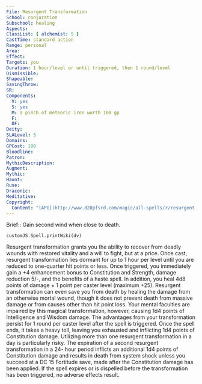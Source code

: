 ```yaml
---
File: Resurgent Transformation
School: conjuration
Subschool: healing
Aspects: 
ClassList: { alchemist: 5 }
CastTime: standard action
Range: personal
Area: 
Effect: 
Targets: you
Duration: 1 hour/level or until triggered, then 1 round/level
Dismissible: 
Shapeable: 
SavingThrow: 
SR: 
Components:
  V: yes
  S: yes
  M: a pinch of meteoric iron worth 100 gp
  F: 
  DF: 
Deity: 
SLALevel: 5
Domains: 
GPCost: 100
Bloodline: 
Patron: 
MythicDescription: 
Augment: 
Mythic: 
Haunt: 
Ruse: 
Draconic: 
Meditative: 
Copyright:
  Content: "[APG](http://www.d20pfsrd.com/magic/all-spells/r/resurgent-transformation)"
---
```

Brief:: Gain second wind when close to death.

```dataviewjs
customJS.Spell.printWiki(dv)
```

Resurgent transformation grants you the ability to recover from deadly wounds with restored vitality and a will to fight, but at a price. Once cast, resurgent transformation lies dormant for up to 1 hour per level until you are reduced to one-quarter hit points or less. Once triggered, you immediately gain a +4 enhancement bonus to Constitution and Strength, damage reduction 5/-, and the benefits of a haste spell. In addition, you heal 4d8 points of damage + 1 point per caster level (maximum +25). Resurgent transformation can even save you from death by healing the damage from an otherwise mortal wound, though it does not prevent death from massive damage or from causes other than hit point loss. Your mental faculties are impaired by this magical transformation, however, causing 1d4 points of Intelligence and Wisdom damage.  The advantages from your transformation persist for 1 round per caster level after the spell is triggered. Once the spell ends, it takes a heavy toll, leaving you exhausted and inflicting 1d4 points of Constitution damage. Utilizing more than one resurgent transformation in a day is particularly risky.  The expiration of a second resurgent transformation in a 24- hour period inflicts an additional 1d4 points of Constitution damage and results in death from system shock unless you succeed at a DC 15 Fortitude save, made after the Constitution damage has been applied.  If the spell expires or is dispelled before the transformation has been triggered, no adverse effects result.
